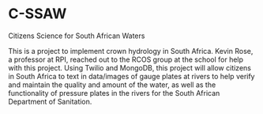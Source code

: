 # C-SSAW
Citizens Science for South African Waters

This is a project to implement crown hydrology in South Africa. Kevin Rose, a professor at RPI, reached out to the RCOS group at the school for help with this project. Using Twilio and MongoDB, this project will allow citizens in South Africa to text in data/images of gauge plates at rivers to help verify and maintain the quality and amount of the water, as well as the functionality of pressure plates in the rivers for the South African Department of Sanitation. 
